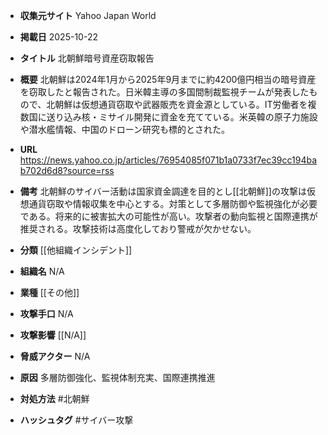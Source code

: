 - **収集元サイト**
Yahoo Japan World

- **掲載日**
2025-10-22

- **タイトル**
北朝鮮暗号資産窃取報告

- **概要**
北朝鮮は2024年1月から2025年9月までに約4200億円相当の暗号資産を窃取したと報告された。日米韓主導の多国間制裁監視チームが発表したもので、北朝鮮は仮想通貨窃取や武器販売を資金源としている。IT労働者を複数国に送り込み核・ミサイル開発に資金を充てている。米英韓の原子力施設や潜水艦情報、中国のドローン研究も標的とされた。

- **URL**
https://news.yahoo.co.jp/articles/76954085f071b1a0733f7ec39cc194bab702d6d8?source=rss

- **備考**
北朝鮮のサイバー活動は国家資金調達を目的とし[[北朝鮮]]の攻撃は仮想通貨窃取や情報収集を中心とする。対策として多層防御や監視強化が必要である。将来的に被害拡大の可能性が高い。攻撃者の動向監視と国際連携が推奨される。攻撃技術は高度化しており警戒が欠かせない。

- **分類**
[[他組織インシデント]]

- **組織名**
N/A

- **業種**
[[その他]]

- **攻撃手口**
N/A

- **攻撃影響**
[[N/A]]

- **脅威アクター**
N/A

- **原因**
多層防御強化、監視体制充実、国際連携推進

- **対処方法**
#北朝鮮

- **ハッシュタグ**
#サイバー攻撃
